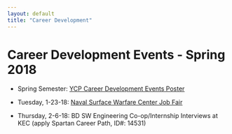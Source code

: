 ```yaml
---
layout: default
title: "Career Development"
---
```


Career Development Events - Spring 2018
====================================================

* Spring Semester: [YCP Career Development Events Poster](FINAL_Spring_2018_Events_Poster.pdf)

* Tuesday, 1-23-18: [Naval Surface Warfare Center Job Fair](NSWCPD_Job_Fair_Jan23rd.pdf)

* Thursday, 2-6-18: BD SW Engineering Co-op/Internship Interviews at KEC (apply Spartan Career Path, ID#: 14531)